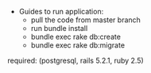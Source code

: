 - Guides to run application:
  - pull the code from master branch
  - run bundle install
  - bundle exec rake db:create
  - bundle exec rake db:migrate
  
required: (postgresql, rails 5.2.1, ruby 2.5)

